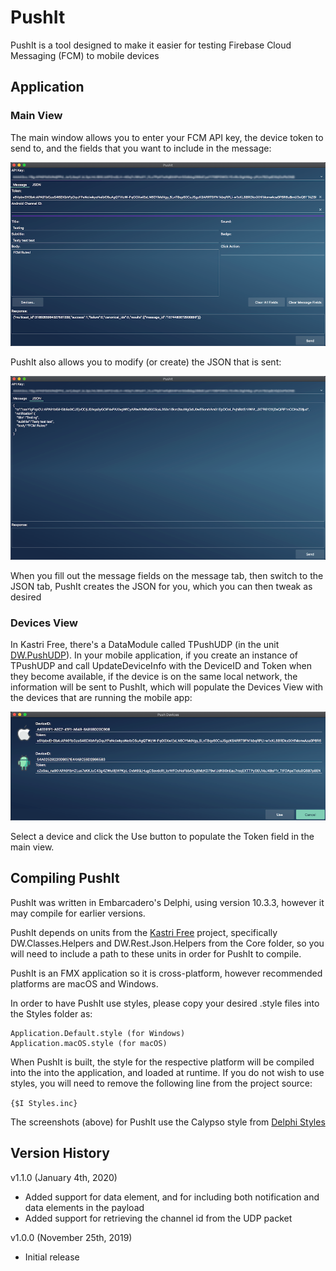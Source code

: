 # PushIt

PushIt is a tool designed to make it easier for testing Firebase Cloud Messaging (FCM) to mobile devices

## Application

### Main View

The main window allows you to enter your FCM API key, the device token to send to, and the fields that you want to include in the message:

![Main View](./Screenshots/MainView.png)

PushIt also allows you to modify (or create) the JSON that is sent:

![JSON View](./Screenshots/JsonView.png)

When you fill out the message fields on the message tab, then switch to the JSON tab, PushIt creates the JSON for you, which you can then tweak as desired

### Devices View

In Kastri Free, there's a DataModule called TPushUDP (in the unit [DW.PushUDP](https://github.com/DelphiWorlds/KastriFree/blob/master/Features/Notifications)). In your mobile application, if you create an instance of TPushUDP and call UpdateDeviceInfo with the DeviceID and Token when they become available, if the device is on the same local network, the information will be sent to PushIt, which will populate the Devices View with the devices that are running the mobile app:

![Devices View](./Screenshots/DevicesView.png)

Select a device and click the Use button to populate the Token field in the main view.

## Compiling PushIt

PushIt was written in Embarcadero's Delphi, using version 10.3.3, however it may compile for earlier versions.

PushIt depends on units from the [Kastri Free](https://github.com/DelphiWorlds/KastriFree) project, specifically DW.Classes.Helpers and DW.Rest.Json.Helpers from the Core folder, so you will need to include a path to these units in order for PushIt to compile.

PushIt is an FMX application so it is cross-platform, however recommended platforms are macOS and Windows.

In order to have PushIt use styles, please copy your desired .style files into the Styles folder as:

```
Application.Default.style (for Windows)
Application.macOS.style (for macOS)
```

When PushIt is built, the style for the respective platform will be compiled into the into the application, and loaded at runtime. If you do not wish to use styles, you will need to remove the following line from the project source:

```{$I Styles.inc}```

The screenshots (above) for PushIt use the Calypso style from [Delphi Styles](https://delphistyles.com/)

## Version History

v1.1.0 (January 4th, 2020)

* Added support for data element, and for including both notification and data elements in the payload
* Added support for retrieving the channel id from the UDP packet
  
v1.0.0 (November 25th, 2019)

* Initial release
